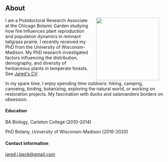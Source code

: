 ## About

<img style="padding: 0 15px; float: right;" src="https://jaredjbeck.github.io/images/IMG_1145.png"  align="right" width="200">

I am a Postdoctoral Research Associate at the Chicago Botanic Garden studying how fire influences plant reproduction and population dynamics in remnant tallgrass prairie. I recently received my PhD from the University of Wisconsin-Madison. My PhD research investigated factors influencing the distribution, demography, and diversity of herbaceous plants in temperate forests. See [Jared's CV](/content/BECK_CV_31Jan2022.pdf).

In my spare time, I enjoy spending time outdoors: hiking, camping, canoeing, birding, botanizing, exploring the natural world, or working on restoration projects. My fascination with ducks and salamanders borders on obsession.

#### Education
BA Biology, Carleton College (2010-2014)

PhD Botany, University of Wisconsin-Madison (2016-2020)

#### Contact information
jared.j.beck@gmail.com

